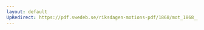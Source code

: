 ```yaml
---
layout: default
UpRedirect: https://pdf.swedeb.se/riksdagen-motions-pdf/1868/mot_1868__ak__00148/mot_1868__ak__00148_004.pdf
---
```

